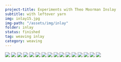 ```yaml
---
project-title: Experiments with Theo Moorman Inslay
subtitle: with leftover yarn
img: inlay15.jpg
img-path: "/assets/img/inlay"
folder: inlay
status: finished
tag: weaving inlay
category: weaving
---
```

<section id="photos">
<img src="{{ page.img-path }}/inlay-yarn.jpg" />
<img src="{{ page.img-path }}/inlay1.jpg" />
<img src="{{ page.img-path }}/inlay2.jpg" />
<img src="{{ page.img-path }}/inlay3.jpg" />
<img src="{{ page.img-path }}/inlay4.jpg" />
<img src="{{ page.img-path }}/inlay5.jpg" />
<img src="{{ page.img-path }}/inlay6.jpg" />
<img src="{{ page.img-path }}/inlay7.jpg" />
<img src="{{ page.img-path }}/inlay8.jpg" />
<img src="{{ page.img-path }}/inlay9.jpg" />
<img src="{{ page.img-path }}/inlay10.jpg" />
<img src="{{ page.img-path }}/inlay11.jpg" />
<img src="{{ page.img-path }}/inlay12.jpg" />
<img src="{{ page.img-path }}/inlay13.jpg" />
<img src="{{ page.img-path }}/inlay14.jpg" />
<img src="{{ page.img-path }}/inlay15.jpg" />
</section><!-- /#photos -->
